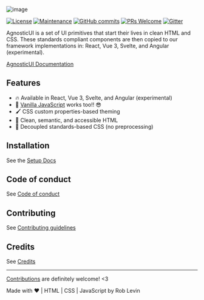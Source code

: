 
![image](https://user-images.githubusercontent.com/142403/147501029-9e97a173-38e6-4f14-a4a6-2baf626c8e14.png)


[![License](https://img.shields.io/badge/License-Apache_2.0-blue.svg)](https://opensource.org/licenses/Apache-2.0)
[![Maintenance](https://img.shields.io/badge/Maintained%3F-yes-green.svg)](https://github.com/AgnosticUI/agnosticui/graphs/commit-activity)
[![GitHub commits](https://badgen.net/github/commits/agnosticui/agnosticui)](https://GitHub.com/agnosticui/agnosticui/commits/)
[![PRs Welcome](https://img.shields.io/badge/PRs-welcome-brightgreen.svg?style=flat-square)](http://makeapullrequest.com)
[![Gitter](https://badges.gitter.im/AgnosticUI/community.svg)](https://gitter.im/AgnosticUI/community?utm_source=badge&utm_medium=badge&utm_campaign=pr-badge)

AgnosticUI is a set of UI primitives that start their lives in clean HTML and CSS. These standards compliant components are then copied to our framework implementations in: React, Vue 3, Svelte, and Angular (experimental).

[AgnosticUI Documentation](https://agnosticui.com)

## Features

- 🔥 Available in React, Vue 3, Svelte, and Angular (experimental)
- 🙌 [Vanilla JavaScript](http://vanilla-js.com/) works too!! 😎
- 🖌️ CSS custom properties-based theming
- 💪 Clean, semantic, and accessible HTML
- 💯 Decoupled standards-based CSS (no preprocessing)

## Installation

See the [Setup Docs](https://agnosticui.com/docs/setup.html)

## Code of conduct

See [Code of conduct](https://github.com/AgnosticUI/agnosticui/blob/master/CODE_OF_CONDUCT.md)

## Contributing

See [Contributing guidelines](https://github.com/AgnosticUI/agnosticui/blob/master/CONTRIBUTING.md)

## Credits

See [Credits](https://github.com/AgnosticUI/agnosticui/blob/master/CREDITS.md)

___

[Contributions](https://github.com/AgnosticUI/agnosticui/blob/master/CONTRIBUTING.md) are definitely welcome! <3

Made with :heart: | HTML | CSS | JavaScript by Rob Levin
